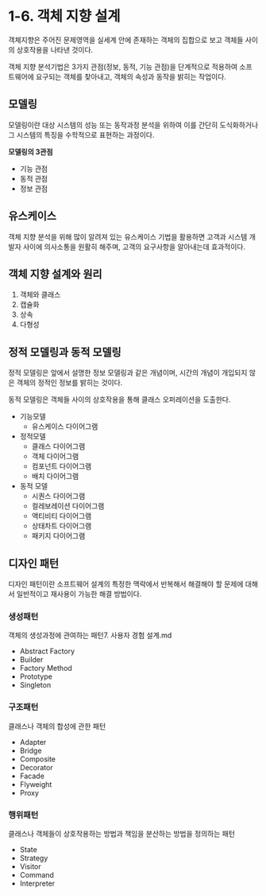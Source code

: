 # 1-6. 객체 지향 설계

객체지향은 주어진 문제영역을 실세계 안에 존재하는 객체의 집합으로 보고 객체들 사이의 상호작용을 나타낸 것이다.

객체 지향 분석기법은 3가지 관점(정보, 동적, 기능 관점)을 단계적으로 적용하여 소프트웨어에 요구되는 객체를 찾아내고, 객체의 속성과 동작을 밝히는 작업이다.

## 모델링

모델링이란 대상 시스템의 성능 또는 동작과정 분석을 위하여 이를 간단히 도식화하거나 그 시스템의 특징을 수학적으로 표현하는 과정이다.

**모델링의 3관점**

- 기능 관점
- 동적 관점
- 정보 관점

## 유스케이스

객체 지향 분석을 위해 많이 알려져 있는 유스케이스 기법을 활용하면 고객과 시스템 개발자 사이에 의사소통을 원활히 해주며, 고객의 요구사항을 알아내는데 효과적이다.

## 객체 지향 설계와 원리

1. 객체와 클래스
2. 캡슐화
3. 상속
4. 다형성

## 정적 모델링과 동적 모델링

정적 모델링은 앞에서 설명한 정보 모델링과 같은 개념이며, 시간의 개념이 개입되지 않은 객체의 정적인 정보를 밝히는 것이다.

동적 모델링은 객체들 사이의 상호작용을 통해 클래스 오퍼레이션을 도출한다.

- 기능모델
  - 유스케이스 다이어그램
- 정적모델
  - 클래스 다이어그램
  - 객체 다이어그램
  - 컴포넌트 다이어그램
  - 배치 다이어그램
- 동적 모델
  - 시퀀스 다이어그램
  - 컬레보레이션 다이어그램
  - 액티비티 다이어그램
  - 상태차트 다이어그램
  - 패키지 다이어그램

## 디자인 패턴

디자인 패턴이란 소프트웨어 설계의 특정한 맥락에서 반복해서 해결해야 할 문제에 대해서 일반적이고 재사용이 가능한 해결 방법이다.

### 생성패턴

객체의 생성과정에 관여하는 패턴7. 사용자 경험 설계.md

- Abstract Factory
- Builder
- Factory Method
- Prototype
- Singleton

### 구조패턴

클래스나 객체의 합성에 관한 패턴

- Adapter
- Bridge
- Composite
- Decorator
- Facade
- Flyweight
- Proxy

### 행위패턴

클래스나 객체들이 상호작용하는 방법과 책임을 분산하는 방법을 정의하는 패턴

- State
- Strategy
- Visitor
- Command
- Interpreter
